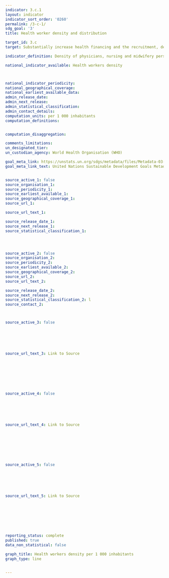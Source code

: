 ```yaml
---
indicator: 3.c.1
layout: indicator
indicator_sort_order: '0260'
permalink: /3-c-1/
sdg_goal: '3'
title: Health worker density and distribution

target_id: 3.c
target: Substantially increase health financing and the recruitment, development, training and retention of the health workforce in developing countries, especially in least developed countries and small island developing States

indicator_definition: Density of physicians, nursing and midwifery personnel, dentistry personnel, and pharmaceutical personnel per 1 000 inhabitants

national_indicator_available: Health workers density



national_indicator_periodicity:
national_geographical_coverage:
national_earliest_available_data:
admin_release_date:
admin_next_release:
admin_statistical_classification:  
admin_contact_details:
computation_units: per 1 000 inhabitants
computation_definitions:


computation_disaggregation:  

comments_limitations:
un_designated_tier:
un_custodian_agency: World Health Organisation (WHO)

goal_meta_link: https://unstats.un.org/sdgs/metadata/files/Metadata-03-0C-01.pdf
goal_meta_link_text: United Nations Sustainable Development Goals Metadata (PDF 207 KB)


source_active_1: false
source_organisation_1:
source_periodicity_1:
source_earliest_available_1:
source_geographical_coverage_1:
source_url_1:

source_url_text_1:

source_release_date_1:
source_next_release_1:
source_statistical_classification_1:




source_active_2: false
source_organisation_2:
source_periodicity_2:
source_earliest_available_2:
source_geographical_coverage_2:
source_url_2:
source_url_text_2:

source_release_date_2:
source_next_release_2:
source_statistical_classification_2: l
source_contact_2:



source_active_3: false






source_url_text_3: Link to Source








source_active_4: false






source_url_text_4: Link to Source








source_active_5: false






source_url_text_5: Link to Source








reporting_status: complete
published: true
data_non_statistical: false

graph_title: Health workers density per 1 000 inhabitants
graph_type: line


---
```


